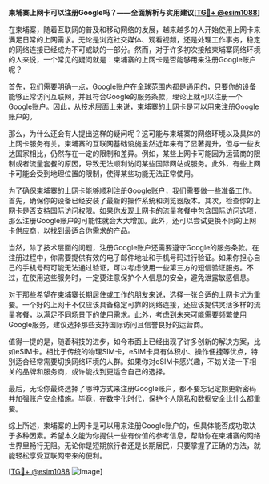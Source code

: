 **柬埔寨上网卡可以注册Google吗？——全面解析与实用建议[[TG💪+ @esim1088](https://t.me/s/esim1088)]**

在柬埔寨，随着互联网的普及和移动网络的发展，越来越多的人开始使用上网卡来满足日常的上网需求。无论是浏览社交媒体、观看视频，还是处理工作事务，稳定的网络连接已经成为不可或缺的一部分。然而，对于许多初次接触柬埔寨网络环境的人来说，一个常见的疑问就是：柬埔寨的上网卡是否能够用来注册Google账户呢？

首先，我们需要明确一点，Google账户在全球范围内都是通用的，只要你的设备能够正常访问互联网，并且符合Google的服务条款，理论上就可以注册一个Google账户。因此，从技术层面上来说，柬埔寨的上网卡是可以用来注册Google账户的。

那么，为什么还会有人提出这样的疑问呢？这可能与柬埔寨的网络环境以及具体的上网卡服务有关。柬埔寨的互联网基础设施虽然近年来有了显著提升，但与一些发达国家相比，仍然存在一定的限制和差异。例如，某些上网卡可能因为运营商的限制或者流量套餐的原因，导致无法顺利访问某些国际网站或服务。此外，有些上网卡可能会受到地理位置的限制，使得某些功能无法正常使用。

为了确保柬埔寨的上网卡能够顺利注册Google账户，我们需要做一些准备工作。首先，确保你的设备已经安装了最新的操作系统和浏览器版本。其次，检查你的上网卡是否支持国际访问权限。如果你发现上网卡的流量套餐中包含国际访问选项，那么注册Google账户的可能性就会大大增加。此外，还可以尝试更换不同的上网卡供应商，以找到最适合你需求的产品。

当然，除了技术层面的问题，注册Google账户还需要遵守Google的服务条款。在注册过程中，你需要提供有效的电子邮件地址和手机号码进行验证。如果你担心自己的手机号码可能无法通过验证，可以考虑使用一些第三方的短信验证服务。不过，在使用这些服务时，一定要注意保护个人信息的安全，避免泄露敏感信息。

对于那些希望在柬埔寨长期居住或工作的朋友来说，选择一张合适的上网卡尤为重要。一个好的上网卡不仅应该具备稳定可靠的网络连接，还应该提供灵活多样的流量套餐，以满足不同场景下的使用需求。此外，考虑到未来可能需要频繁使用Google服务，建议选择那些支持国际访问且信誉良好的运营商。

值得一提的是，随着科技的进步，如今市面上已经出现了许多创新的解决方案，比如eSIM卡。相比于传统的物理SIM卡，eSIM卡具有体积小、操作便捷等优点，特别适合经常需要切换网络环境的人群。如果你对eSIM卡感兴趣，不妨关注一下相关的品牌和服务商，或许能找到更适合自己的选择。

最后，无论你最终选择了哪种方式来注册Google账户，都不要忘记定期更新密码并加强账户安全措施。毕竟，在数字化时代，保护个人隐私和数据安全比什么都重要。

综上所述，柬埔寨的上网卡是可以用来注册Google账户的，但具体能否成功取决于多种因素。希望本文能为你提供一些有价值的参考信息，帮助你在柬埔寨的网络世界里畅行无阻。无论你是短期旅行者还是长期居民，只要掌握了正确的方法，就能轻松享受互联网带来的便利。

[[TG💪+ @esim1088](https://t.me/s/esim1088) ![Image](https://i.postimg.cc/4NQfJmqS/Snipaste-2025-05-13-00-14-12.png)]